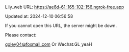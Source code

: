 Lily_web URL: https://ae6d-61-165-102-156.ngrok-free.app

Updated at: 2024-12-10 06:56:58

If you cannot open this URL, the server might be down.

Please contact: 

goley04@foxmail.com Or Wechat:GL_yeaH